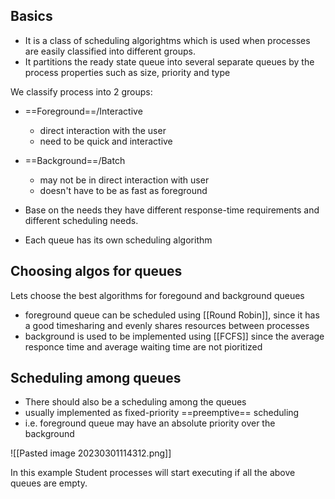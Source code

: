 ## Basics
- It is a class of scheduling algorightms which is used when processes are easily classified into different groups.
- It partitions the ready state queue into several separate queues by the process properties such as size, priority and type

We classify process into 2 groups:
- ==Foreground==/Interactive 
	- direct interaction with the user
	- need to be quick and interactive
- ==Background==/Batch
	- may not be in direct interaction with user
	- doesn't have to be as fast as foreground

- Base on the needs they have different response-time requirements and different scheduling needs.
- Each queue has its own scheduling algorithm

## Choosing algos for queues

Lets choose the best algorithms for foregound and background queues 
- foreground queue can be scheduled using [[Round Robin]], since it has a good timesharing and evenly shares resources between processes
- background is used to be implemented using [[FCFS]] since the average responce time and average waiting time are not pioritized 


## Scheduling among queues
- There should also be a scheduling among the queues
- usually implemented as fixed-priority ==preemptive== scheduling
- i.e. foreground queue may have an absolute priority over the background

![[Pasted image 20230301114312.png]]

In this example Student processes will start executing if all the above queues are empty.